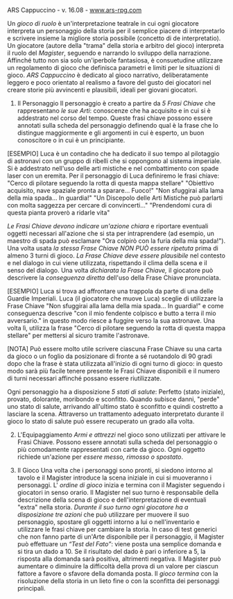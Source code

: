 ARS Cappuccino - v. 16.08 - www.ars-rpg.com

Un *gioco di ruolo* è un'interpretazione teatrale in cui ogni giocatore interpreta un personaggio della storia per il semplice piacere di interpretarlo e scrivere insieme la migliore storia possibile (concetto di de interpretatio).
Un giocatore (autore della "trama" della storia e arbitro del gioco) interpreta il ruolo del *Magister*, seguendo e narrando lo sviluppo della narrazione. Affinché tutto non sia solo un'iperbole fantasiosa, è consuetudine utilizzare un regolamento di gioco che definisca parametri e limiti per le situazioni di gioco.
*ARS Cappuccino* è dedicato al gioco narrativo, deliberatamente leggero e poco orientato al realismo a favore del gusto dei giocatori nel creare storie più avvincenti e plausibili, ideali per giovani giocatori.

1. Il Personaggio
Il personaggio è creato a partire da *5 Frasi Chiave* che rappresentano *le sue Arti*: conoscenze che ha acquisito e in cui si è addestrato nel corso del tempo.
Queste frasi chiave possono essere annotati sulla scheda del personaggio definendo qual è la frase che lo distingue maggiormente e gli argomenti in cui è esperto, un buon conoscitore o in cui è un principiante.

[ESEMPIO] Luca è un contadino che ha dedicato il suo tempo al pilotaggio di astronavi con un gruppo di ribelli che si oppongono al sistema imperiale. Si è addestrato nell'uso delle arti mistiche e nel combattimento con spade laser con un eremita.
Per il personaggio di Luca definiremo le frasi chiave:
"Cerco di pilotare seguendo la rotta di questa mappa stellare"
"Obiettivo acquisito, nave spaziale pronta a sparare... Fuoco!"
"Non sfuggirai alla lama della mia spada... In guardia!"
"Un Discepolo delle Arti Mistiche può parlarti con molta saggezza per cercare di convincerti..."
"Prendendomi cura di questa pianta proverò a ridarle vita"

*Le Frasi Chiave devono indicare un'azione chiara* e riportare eventuali oggetti necessari all'azione che si sta per intraprendere (ad esempio, un maestro di spada può esclamare "Ora colpirò con la furia della mia spada!").
Una volta usata *la stessa Frase Chiave NON PUÒ essere ripetuta* prima di almeno 3 turni di gioco.
*La Frase Chiave deve essere plausibile* nel contesto e nel dialogo in cui viene utilizzata, rispettando il clima della scena e il senso del dialogo.
Una volta *dichiarata la Frase Chiave,* il giocatore può descrivere la *conseguenza diretta* dell'uso della Frase Chiave pronunciata.

[ESEMPIO] Luca si trova ad affrontare una trappola da parte di una delle Guardie Imperiali.
Luca (il giocatore che muove Luca) sceglie di utilizzare la Frase Chiave "Non sfuggirai alla lama della mia spada... In guardia!" e come conseguenza descrive "con il mio fendente colpisco e butto a terra il mio avversario." in questo modo riesce a fuggire verso la sua astronave.
Una volta lì, utilizza la frase "Cerco di pilotare seguendo la rotta di questa mappa stellare" per mettersi al sicuro tramite l'astronave.

[NOTA] Può essere molto utile scrivere ciascuna Frase Chiave su una carta da gioco o un foglio da posizionare di fronte a sé ruotandolo di 90 gradi dopo che la frase è stata utilizzata all'inizio di ogni turno di gioco: in questo modo sarà più facile tenere presente le Frasi Chiave disponibili e il numero di turni necessari affinché possano essere riutilizzate.

Ogni personaggio ha a disposizione *5 stati di salute*: Perfetto (stato iniziale), provato, dolorante, moribondo e sconfitto. Quando subisce danni, "perde" uno stato di salute, arrivando all'ultimo stato è sconfitto e quindi costretto a lasciare la scena. Attraverso un trattamento adeguato interpretato durante il gioco lo stato di salute può essere recuperato un grado alla volta.

2. L'Equipaggiamento
*Armi e attrezzi* nel gioco sono utilizzati per attivare le Frasi Chiave. Possono essere annotati sulla scheda del personaggio o più comodamente rappresentati con carte da gioco. Ogni oggetto richiede un'azione per *essere messo, rimosso o spostato*.

3. Il Gioco
Una volta che i personaggi sono pronti, si siedono intorno al tavolo e il Magister introduce la scena iniziale in cui si muoveranno i personaggi. L' *ordine di gioco* inizia e termina con il Magister seguendo i giocatori in senso orario. Il Magister nel suo turno è responsabile della descrizione della scena di gioco e dell'interpretazione di eventuali "extra" nella storia.
*Durante il suo turno ogni giocatore ha a disposizione tre azioni* che può utilizzare per muovere il suo personaggio, spostare gli oggetti intorno a lui o nell'inventario e utilizzare le frasi chiave per cambiare la storia.
In caso di test generici che non fanno parte di un'Arte disponibile per il personaggio, il Magister può effettuare un *“Test del Fato”*: viene posta una semplice domanda e si tira un dado a 10. Se il risultato del dado è pari o inferiore a 5, la risposta alla domanda sarà positiva, altrimenti negativa. Il Magister può aumentare o diminuire la difficoltà della prova di un valore per ciascun fattore a favore o sfavore della domanda posta.
Il *gioco termina* con la risoluzione della storia in un lieto fine o con la sconfitta dei personaggi principali.